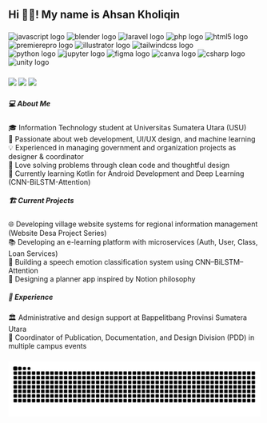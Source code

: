 <h2 align="left">Hi 😶‍🌫️! My name is Ahsan Kholiqin</h2>

###

<!-- <img align="right" height="150" src="https://media4.giphy.com/media/v1.Y2lkPTc5MGI3NjExbnV2MmR2OTVvd3l6Mm5mZ2tzbGE5eDBxY2p5ZnRieGsybzk1dWxmYiZlcD12MV9pbnRlcm5hbF9naWZfYnlfaWQmY3Q9Zw/YIL2voRgPXEbu/giphy.gif" /> -->

###

<div align="left">
  <img src="https://cdn.jsdelivr.net/gh/devicons/devicon/icons/javascript/javascript-original.svg" height="30" alt="javascript logo" />
  <img src="https://cdn.jsdelivr.net/gh/devicons/devicon/icons/blender/blender-original.svg" height="30" alt="blender logo" />
  <img src="https://cdn.jsdelivr.net/gh/devicons/devicon/icons/laravel/laravel-original.svg" height="30" alt="laravel logo" />
  <img src="https://cdn.jsdelivr.net/gh/devicons/devicon/icons/php/php-original.svg" height="30" alt="php logo" />
  <img src="https://cdn.jsdelivr.net/gh/devicons/devicon/icons/html5/html5-original.svg" height="30" alt="html5 logo" />
  <img src="https://cdn.jsdelivr.net/gh/devicons/devicon/icons/premierepro/premierepro-plain.svg" height="30" alt="premierepro logo" />
  <img src="https://cdn.jsdelivr.net/gh/devicons/devicon/icons/illustrator/illustrator-plain.svg" height="30" alt="illustrator logo" />
  <img src="https://cdn.jsdelivr.net/gh/devicons/devicon/icons/tailwindcss/tailwindcss-original-wordmark.svg" height="30" alt="tailwindcss logo" />
  <br>
  <img src="https://cdn.jsdelivr.net/gh/devicons/devicon/icons/python/python-original.svg" height="30" alt="python logo" />
  <img src="https://cdn.jsdelivr.net/gh/devicons/devicon/icons/jupyter/jupyter-original.svg" height="30" alt="jupyter logo" />
  <img src="https://cdn.jsdelivr.net/gh/devicons/devicon/icons/figma/figma-original.svg" height="30" alt="figma logo" />
  <img src="https://cdn.jsdelivr.net/gh/devicons/devicon/icons/canva/canva-original.svg" height="30" alt="canva logo" />
  <img src="https://cdn.jsdelivr.net/gh/devicons/devicon/icons/csharp/csharp-original.svg" height="30" alt="csharp logo" />
  <img src="https://cdn.jsdelivr.net/gh/devicons/devicon/icons/unity/unity-original.svg" height="30" alt="unity logo" />
  </div>
  
###

[<img src="https://img.shields.io/badge/Instagram-E4405F?style=for-the-badge&logo=instagram&logoColor=white" height="35"/>](https://instagram.com/ahsankholiqin) [<img src="https://img.shields.io/badge/Gmail-D14836?style=for-the-badge&logo=gmail&logoColor=white" height="35"/>](https://mail.google.com/mail/?view=cm&fs=1&to=ahsanlubis308@gmail.com&su=Halo&body=Halo) [<img src="https://img.shields.io/badge/LinkedIn-0077B5?style=for-the-badge&logo=linkedin&logoColor=white" height="35"/>](https://www.linkedin.com/in/ahsankholiqin)


###

<h5>💻 About Me</h5>
<p align="left">
🎓 Information Technology student at Universitas Sumatera Utara (USU)<br>
🚀 Passionate about web development, UI/UX design, and machine learning<br>
💡 Experienced in managing government and organization projects as designer & coordinator<br>
🧩 Love solving problems through clean code and thoughtful design<br>
🌱 Currently learning Kotlin for Android Development and Deep Learning (CNN-BiLSTM-Attention)
</p>

<h5>🏗️ Current Projects</h5>
<p align="left">
🌐 Developing village website systems for regional information management (Website Desa Project Series)<br>
📚 Developing an e-learning platform with microservices (Auth, User, Class, Loan Services)<br>
🎵 Building a speech emotion classification system using CNN–BiLSTM–Attention<br>
📱 Designing a planner app inspired by Notion philosophy
</p>

<h5>🏅 Experience</h5>
<p align="left">
🏛️ Administrative and design support at Bappelitbang Provinsi Sumatera Utara<br>
🎨 Coordinator of Publication, Documentation, and Design Division (PDD) in multiple campus events
</p>




###

<img src="https://raw.githubusercontent.com/yellowkunn/yellowkunn/output/snake.svg" alt="Snake animation" />

###
<!-- 
<div align="center">
  <img src="https://spotify-recently-played-readme.vercel.app/api?user=srlfo91ttm73lnlt727q3x8gh&unique=true" alt="Spotify Recently Played" />
</div> -->